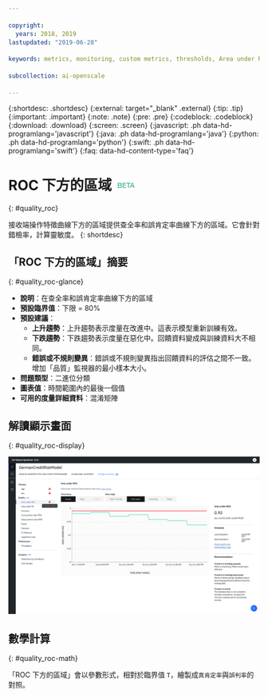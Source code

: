 ```yaml
---

copyright:
  years: 2018, 2019
lastupdated: "2019-06-28"

keywords: metrics, monitoring, custom metrics, thresholds, Area under ROC

subcollection: ai-openscale

---
```


{:shortdesc: .shortdesc}
{:external: target="_blank" .external}
{:tip: .tip}
{:important: .important}
{:note: .note}
{:pre: .pre}
{:codeblock: .codeblock}
{:download: .download}
{:screen: .screen}
{:javascript: .ph data-hd-programlang='javascript'}
{:java: .ph data-hd-programlang='java'}
{:python: .ph data-hd-programlang='python'}
{:swift: .ph data-hd-programlang='swift'}
{:faq: data-hd-content-type='faq'}

# ROC 下方的區域 ![測試版標記](images/beta.png)
{: #quality_roc}

接收端操作特徵曲線下方的區域提供查全率和誤肯定率曲線下方的區域。它會針對錯檢率，計算靈敏度。
{: shortdesc}

## 「ROC 下方的區域」摘要
{: #quality_roc-glance}

- **說明**：在查全率和誤肯定率曲線下方的區域
- **預設臨界值**：下限 = 80%
- **預設建議**：
   - **上升趨勢**：上升趨勢表示度量在改進中。這表示模型重新訓練有效。
   - **下跌趨勢**：下跌趨勢表示度量在惡化中。回饋資料變成與訓練資料大不相同。
   - **錯誤或不規則變異**：錯誤或不規則變異指出回饋資料的評估之間不一致。增加「品質」監視器的最小樣本大小。
- **問題類型**：二進位分類
- **圖表值**：時間範圍內的最後一個值
- **可用的度量詳細資料**：混淆矩陣

## 解讀顯示畫面
{: #quality_roc-display}

![顯示「ROC 下方的區域」圖表。](images/quality-area-under-roc.png)

## 數學計算
{: #quality_roc-math}

「ROC 下方的區域」會以參數形式，相對於臨界值 `T`，繪製成`真肯定率`與`誤判率`的對照。



